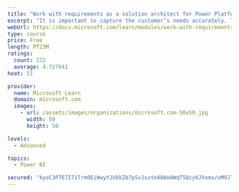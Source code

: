```yaml
---
title: "Work with requirements as a solution architect for Power Platform and Dynamics 365"
excerpt: "It is important to capture the customer’s needs accurately. This module explains how to capture requirements and identify functional and non-functional items."
webUrl: https://docs.microsoft.com/learn/modules/work-with-requirements/
type: course
price: Free
length: PT23M
ratings:
  count: 272
  average: 4.727941
heat: 51

provider:
  name: Microsoft Learn
  domain: microsoft.com
  images:
    - url: /assets/images/organizations/microsoft.com-50x50.jpg
      width: 50
      height: 50

levels:
  - Advanced

topics:
  - Power BI

secured: "kyoC3P7E7I71Trm0EiWwyYJUbkZb7pSv1svteA6WoAWqT5Qcy6JVxmx/oM9JT6+M+rFziJPkSFQsiGE28jm54SH49f1kEjMl2LRBhCohz9WZeBl02Ak32eR0baifELIWaECy5CgpDdeJgsPEWNuNqq5odH8jz3K92IqioQi7nzKG6IpV73QJUaV4O5p3mJ3Z1k7FsR4ntSsNCDshnvb4ZdPfwo+sNYAl75rVFwI538OVE1tiP+6Nf2p9Wo/QIqFa6RctAB6pmqc30+SOAN7/aiLxRaRDpM5nw76eRNjmqh/zTKjVJqSEE8fp6JDyB+d2EdNEk7Zrn5cblyeczYo3xrhBNQwj96WPOkAjaGwpWFQM9kWr24AYKjawXmuVFVCvn7HZtKPsm4Zg9eK0PAhdlLaeGloOWnAnfNJy5zleZ9g=;2QXNe3Idb2Yduqf05vT7dg=="
---
```


